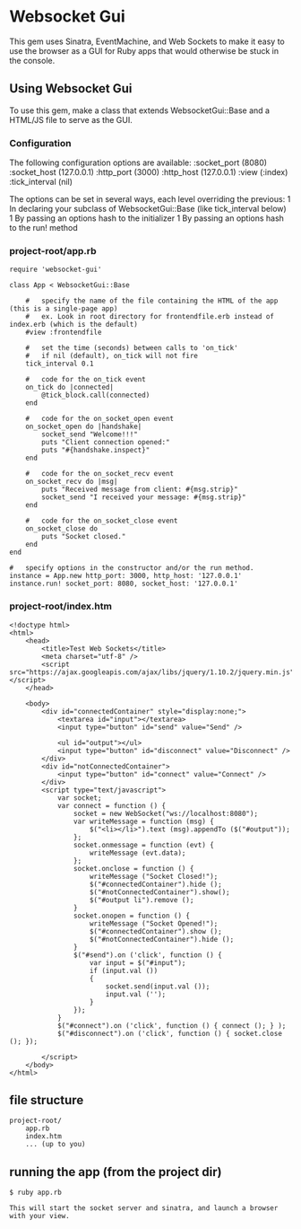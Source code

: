 #	Websocket Gui
This gem uses Sinatra, EventMachine, and Web Sockets to make it easy to use the browser as a GUI for Ruby apps that
would otherwise be stuck in the console.


##	Using Websocket Gui
To use this gem, make a class that extends WebsocketGui::Base and a HTML/JS file to serve as the GUI. 


### Configuration
The following configuration options are available:
	:socket_port 	(8080)
	:socket_host 	(127.0.0.1)
	:http_port		(3000)
	:http_host		(127.0.0.1)
	:view			(:index)
	:tick_interval	(nil)

The options can be set in several ways, each level overriding the previous:
1 In declaring your subclass of WebsocketGui::Base (like tick\_interval below)
1 By passing an options hash to the initializer 
1 By passing an options hash to the run! method


###	project-root/app.rb
	require 'websocket-gui'

	class App < WebsocketGui::Base

		#	specify the name of the file containing the HTML of the app (this is a single-page app)
		#	ex. Look in root directory for frontendfile.erb instead of index.erb (which is the default)
		#view :frontendfile
	
		#	set the time (seconds) between calls to 'on_tick'
		#	if nil (default), on_tick will not fire
		tick_interval 0.1 

		#	code for the on_tick event
		on_tick do |connected|
			@tick_block.call(connected)
		end

		#	code for the on_socket_open event
		on_socket_open do |handshake|
			socket_send "Welcome!!!"
			puts "Client connection opened:"
			puts "#{handshake.inspect}"
		end

		#	code for the on_socket_recv event
		on_socket_recv do |msg|
			puts "Received message from client: #{msg.strip}"
			socket_send "I received your message: #{msg.strip}"
		end

		#	code for the on_socket_close event
		on_socket_close do
			puts "Socket closed."
		end
	end

	#	specify options in the constructor and/or the run method. 
	instance = App.new http_port: 3000, http_host: '127.0.0.1'
	instance.run! socket_port: 8080, socket_host: '127.0.0.1'



###	project-root/index.htm

	<!doctype html>
	<html>
		<head>
			<title>Test Web Sockets</title>
			<meta charset="utf-8" />
			<script src="https://ajax.googleapis.com/ajax/libs/jquery/1.10.2/jquery.min.js"></script>
		</head>

		<body>
			<div id="connectedContainer" style="display:none;">
				<textarea id="input"></textarea>
				<input type="button" id="send" value="Send" />

				<ul id="output"></ul>
				<input type="button" id="disconnect" value="Disconnect" />
			</div>
			<div id="notConnectedContainer">
				<input type="button" id="connect" value="Connect" />
			</div>
			<script type="text/javascript">
				var socket;
				var connect = function () {
					socket = new WebSocket("ws://localhost:8080");
					var writeMessage = function (msg) {
						$("<li></li>").text (msg).appendTo ($("#output"));
					};
					socket.onmessage = function (evt) {
						writeMessage (evt.data);
					};
					socket.onclose = function () { 
						writeMessage ("Socket Closed!"); 
						$("#connectedContainer").hide ();
						$("#notConnectedContainer").show();
						$("#output li").remove ();
					}
					socket.onopen = function () { 
						writeMessage ("Socket Opened!"); 
						$("#connectedContainer").show ();
						$("#notConnectedContainer").hide ();
					}
					$("#send").on ('click', function () {
						var input = $("#input");
						if (input.val ())
						{
							socket.send(input.val ());
							input.val ('');
						}
					});
				}
				$("#connect").on ('click', function () { connect (); } );
				$("#disconnect").on ('click', function () { socket.close (); });
				
			</script>
		</body>
	</html>


## 	file structure
	project-root/
		app.rb
		index.htm
		... (up to you)


## 	running the app (from the project dir)
	$ ruby app.rb

	This will start the socket server and sinatra, and launch a browser with your view.

